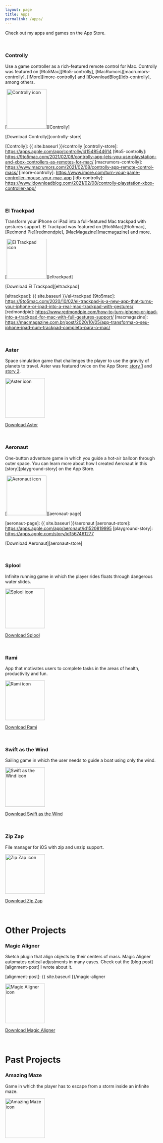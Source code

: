 ```yaml
---
layout: page
title: Apps
permalink: /apps/
---
```


Check out my apps and games on the App Store.

<br />

### Controlly

Use a game controller as a rich-featured remote control for Mac. Controlly was featured on [9to5Mac][9to5-controlly], [MacRumors][macrumors-controlly], [iMore][imore-controlly] and [iDownloadBlog][idb-controlly], among others.

[<img
src="{{ site.baseurl }}/images/apps/controlly.png"
alt="Controlly icon"
height="128"
style="padding: 0px">][Controlly]

[Download Controlly][controlly-store]

[Controlly]: {{ site.baseurl }}/controlly
[controlly-store]: https://apps.apple.com/app/controlly/id1548544614
[9to5-controlly]: https://9to5mac.com/2021/02/08/controlly-app-lets-you-use-playstation-and-xbox-controllers-as-remotes-for-mac/
[macrumors-controlly]: https://www.macrumors.com/2021/02/08/controlly-app-remote-control-macs/
[imore-controlly]: https://www.imore.com/turn-your-game-controller-mouse-your-mac-app
[idb-controlly]: https://www.idownloadblog.com/2021/02/08/controlly-playstation-xbox-controller-app/

<br />

### El Trackpad

Transform your iPhone or iPad into a full-featured Mac trackpad with gestures support. El Trackpad was featured on [9to5Mac][9to5mac], [Redmond Pie][redmondpie], [MacMagazine][macmagazine] and more.

[<img
src="{{ site.baseurl }}/images/apps/el-trackpad.png"
alt="El Trackpad icon"
height="128"
style="padding: 0px">][eltrackpad]

[Download El Trackpad][eltrackpad]

[eltrackpad]: {{ site.baseurl }}/el-trackpad
[9to5mac]: https://9to5mac.com/2020/10/02/el-trackpad-is-a-new-app-that-turns-your-iphone-or-ipad-into-a-real-mac-trackpad-with-gestures/
[redmondpie]: https://www.redmondpie.com/how-to-turn-iphone-or-ipad-into-a-trackpad-for-mac-with-full-gestures-support/
[macmagazine]: https://macmagazine.com.br/post/2020/10/05/app-transforma-o-seu-iphone-ipad-num-trackpad-completo-para-o-mac/

<br />

### Aster

Space simulation game that challenges the player to use the gravity of planets to travel. Aster was featured twice on the App Store: [story 1][story1] and [story 2][story2].

[story1]: https://apps.apple.com/us/story/id1468317935
[story2]: https://apps.apple.com/us/story/id1463610907

[<img
src="{{ site.baseurl }}/images/apps/aster.png"
alt="Aster icon"
height="128"
style="padding: 0px">][aster]

[Download Aster][aster]

[aster]: https://apps.apple.com/app/aster/id1385736929

<br />

### Aeronaut

One-button adventure game in which you guide a hot-air balloon through outer space. You can learn more about how I created Aeronaut in this [story][playground-story] on the App Store.

[<img
src="{{ site.baseurl }}/images/apps/aeronaut.png"
alt="Aeronaut icon"
height="128"
style="padding: 0px">][aeronaut-page]

[aeronaut-page]: {{ site.baseurl }}/aeronaut
[aeronaut-store]: https://apps.apple.com/app/aeronaut/id1520819995
[playground-story]: https://apps.apple.com/story/id1567461277

[Download Aeronaut][aeronaut-store]

<br />

### Splool

Infinite running game in which the player rides floats through dangerous water slides.

[<img
src="{{ site.baseurl }}/images/apps/splool.png"
alt="Splool icon"
height="128"
style="padding: 0px">][splool]

[Download Splool][splool]

[splool]: https://apps.apple.com/app/id1461707564

<br />

### Rami

App that motivates users to complete tasks in the areas of health, productivity and fun.

[<img
src="{{ site.baseurl }}/images/apps/rami.png"
alt="Rami icon"
height="128"
style="padding: 0px">][rami]

[rami]: https://apps.apple.com/app/rami-the-app/id1445325055

[Download Rami][rami]

<br />

### Swift as the Wind

Sailing game in which the user needs to guide a boat using only the wind.

[<img
src="{{ site.baseurl }}/images/apps/swift-as-the-wind.png"
alt="Swift as the Wind icon"
height="128"
style="padding: 0px">][swift-as-the-wind]

[swift-as-the-wind]: https://apps.apple.com/app/swift-as-the-wind/id1462967019

[Download Swift as the Wind][swift-as-the-wind]

<br />

### Zip Zap

File manager for iOS with zip and unzip support.

[<img
src="{{ site.baseurl }}/images/apps/zip-zap.png"
alt="Zip Zap icon"
height="128"
style="padding: 0px">][zip-zap]

[zip-zap]: https://apps.apple.com/app/zip-zap/id1463904567

[Download Zip Zap][zip-zap]

<br />

# Other Projects

### Magic Aligner

Sketch plugin that align objects by their centers of mass. Magic Aligner automates optical adjustments in many cases. Check out the [blog post][alignment-post] I wrote about it.

[alignment-post]: {{ site.baseurl }}/magic-aligner

[<img
src="{{ site.baseurl }}/images/apps/magic-aligner.png"
alt="Magic Aligner icon"
height="128"
style="padding: 0px">][magic-aligner]

[Download Magic Aligner][magic-aligner]

[magic-aligner]: https://github.com/HugoLis/Magic-Aligner

<br />

# Past Projects

### Amazing Maze

Game in which the player has to escape from a storm inside an infinite maze.

<img
src="{{ site.baseurl }}/images/apps/amazing-maze.png"
alt="Amazing Maze icon"
height="128"
style="padding: 0px">

<br />
